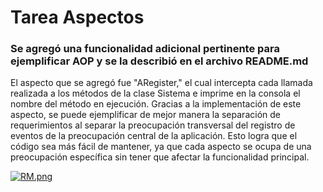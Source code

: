# Tarea Aspectos

### Se agregó una funcionalidad adicional pertinente para ejemplificar AOP y se la describió en el archivo README.md
El aspecto que se agregó fue "ARegister," el cual intercepta cada llamada realizada a los métodos de la clase Sistema e imprime en la consola el nombre del método en ejecución. Gracias a la implementación de este aspecto, se puede ejemplificar de mejor manera la separación de requerimientos al separar la preocupación transversal del registro de eventos de la preocupación central de la aplicación. Esto logra que el código sea más fácil de mantener, ya que cada aspecto se ocupa de una preocupación específica sin tener que afectar la funcionalidad principal.


[![RM.png](https://i.postimg.cc/VNY9KXQT/RM.png)](https://postimg.cc/Snvzs2K7)
